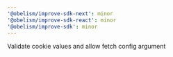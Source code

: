 ```yaml
---
'@obelism/improve-sdk-next': minor
'@obelism/improve-sdk-react': minor
'@obelism/improve-sdk': minor
---
```


Validate cookie values and allow fetch config argument
